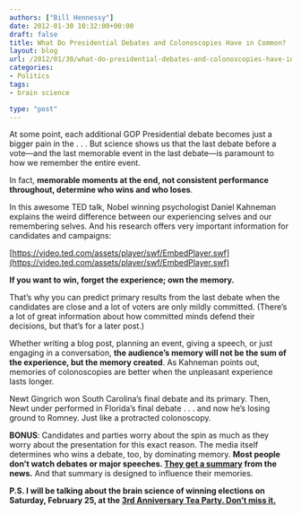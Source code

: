 ```yaml
---
authors: ["Bill Hennessy"]
date: 2012-01-30 10:32:00+00:00
draft: false
title: What Do Presidential Debates and Colonoscopies Have in Common?
layout: blog
url: /2012/01/30/what-do-presidential-debates-and-colonoscopies-have-in-common/
categories:
- Politics
tags:
- brain science

type: "post"
---
```


At some point, each additional GOP Presidential debate becomes just a bigger pain in the . . . But science shows us that the last debate before a vote—and the last memorable event in the last debate—is paramount to how we remember the entire event.

In fact, **memorable moments at the end, not consistent performance throughout, determine who wins and who loses**. 

In this awesome TED talk, Nobel winning psychologist Daniel Kahneman explains the weird difference between our experiencing selves and our remembering selves. And his research offers very important information for candidates and campaigns:

[https://video.ted.com/assets/player/swf/EmbedPlayer.swf](https://video.ted.com/assets/player/swf/EmbedPlayer.swf)

**If you want to win, forget the experience; own the memory.**

That’s why you can predict primary results from the last debate when the candidates are close and a lot of voters are only mildly committed. (There’s a lot of great information about how committed minds defend their decisions, but that’s for a later post.)

Whether writing a blog post, planning an event, giving a speech, or just engaging in a conversation, **the audience’s memory will not be the sum of the experience, but the memory created**. As Kahneman points out, memories of colonoscopies are better when the unpleasant experience lasts longer.

Newt Gingrich won South Carolina’s final debate and its primary. Then, Newt under performed in Florida’s final debate . . . and now he’s losing ground to Romney. Just like a protracted colonoscopy.

**BONUS**: Candidates and parties worry about the spin as much as they worry about the presentation for this exact reason. The media itself determines who wins a debate, too, by dominating memory. **Most people don’t watch debates or major speeches. **[**They get a summary**](https://hennessysview.com/political-science/2012-election-political-science/who-won-the-new-hampshire-republican-debate/)** from the news.** And that summary is designed to influence their memories.

**P.S. I will be talking about the brain science of winning elections on Saturday, February 25, at the [3rd Anniversary Tea Party. Don’t miss it.](https://3rdanniversaryteaparty.eventbrite.com/)**
